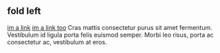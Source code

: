 ## fold left

[im a link](http://foobar.com)
[im a link too](https://barfoo.com)
Cras mattis consectetur purus sit amet fermentum. Vestibulum id ligula porta felis euismod semper. Morbi leo risus, porta ac consectetur ac, vestibulum at eros.
